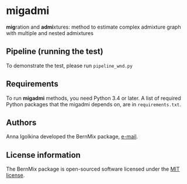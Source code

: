 # migadmi

**mig**ration and **admi**xtures: method to estimate complex admixture graph with multiple and nested admixtures


## Pipeline (running the test)

To demonstrate the test, please run `pipeline_wnd.py`


## Requirements

To run **migadmi** methods, you need Python 3.4 or later. A list of required Python packages that the migadmi depends on, are in `requirements.txt`.  


## Authors

Anna Igolkina developed the BernMix package, [e-mail](mailto:igolkinaanna11@gmail.com).    


## License information
The BernMix package is open-sourced software licensed under the [MIT license](https://opensource.org/licenses/MIT).

